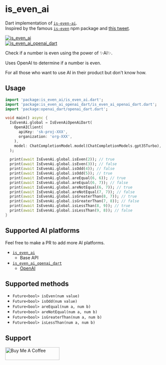 # is_even_ai

Dart implementation of [`is-even-ai`](https://github.com/Calvin-LL/is-even-ai).  
Inspired by the famous [`is-even`](https://www.npmjs.com/package/is-even) npm package and [this tweet](https://twitter.com/erenbali/status/1766602689863950658).

[![is_even_ai](https://img.shields.io/pub/v/is_even_ai?label=is_even_ai)](https://pub.dev/packages/is_even_ai)  
[![is_even_ai_openai_dart](https://img.shields.io/pub/v/is_even_ai_openai_dart?label=is_even_ai_openai_dart)](https://pub.dev/packages/is_even_ai_openai_dart)


Check if a number is even using the power of ✨AI✨.

Uses OpenAI to determine if a number is even.

For all those who want to use AI in their product but don't know how.

## Usage

```dart
import 'package:is_even_ai/is_even_ai.dart';
import 'package:is_even_ai_openai_dart/is_even_ai_openai_dart.dart';
import 'package:openai_dart/openai_dart.dart';

void main() async {
  IsEvenAi.global = IsEvenAiOpenAiDart(
    OpenAIClient(
      apiKey: 'sk-proj-XXX',
      organization: 'org-XXX',
    ),
    model: ChatCompletionModel.model(ChatCompletionModels.gpt35Turbo),
  );

  print(await IsEvenAi.global.isEven(2)); // true
  print(await IsEvenAi.global.isEven(3)); // false
  print(await IsEvenAi.global.isOdd(4)); // false
  print(await IsEvenAi.global.isOdd(5)); // true
  print(await IsEvenAi.global.areEqual(6, 6)); // true
  print(await IsEvenAi.global.areEqual(6, 7)); // false
  print(await IsEvenAi.global.areNotEqual(6, 7)); // true
  print(await IsEvenAi.global.areNotEqual(7, 7)); // false
  print(await IsEvenAi.global.isGreaterThan(8, 7)); // true
  print(await IsEvenAi.global.isGreaterThan(7, 8)); // false
  print(await IsEvenAi.global.isLessThan(8, 9)); // true
  print(await IsEvenAi.global.isLessThan(9, 8)); // false
}

```

## Supported AI platforms

Feel free to make a PR to add more AI platforms.

- [`is_even_ai`](https://pub.dev/packages/is_even_ai)
  - Base API
- [`is_even_ai_openai_dart`](https://pub.dev/packages/is_even_ai_openai_dart)
  - [OpenAI](https://openai.com) 

## Supported methods

- `Future<bool> isEven(num value)`
- `Future<bool> isOdd(num value)`
- `Future<bool> areEqual(num a, num b)`
- `Future<bool> areNotEqual(num a, num b)`
- `Future<bool> isGreaterThan(num a, num b)`
- `Future<bool> isLessThan(num a, num b)`

## Support

<a href="https://www.buymeacoffee.com/michaeldark" target="_blank"><img src="https://cdn.buymeacoffee.com/buttons/default-orange.png" alt="Buy Me A Coffee" height="41" width="174"></a>
